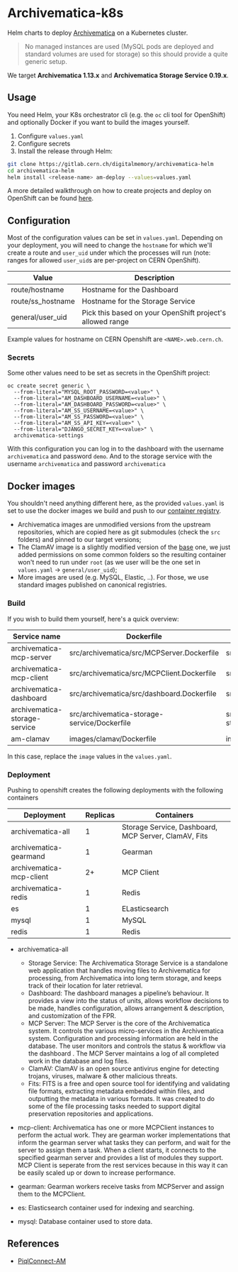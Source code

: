 # Archivematica-k8s

Helm charts to deploy [Archivematica](https://www.archivematica.org/) on a Kubernetes cluster.

> No managed instances are used (MySQL pods are deployed and standard volumes are used for storage) so this should provide a quite generic setup.

We target **Archivematica 1.13.x** and **Archivematica Storage Service 0.19.x**.

## Usage

You need Helm, your K8s orchestrator cli (e.g. the `oc` cli tool for OpenShift) and optionally Docker if you want to build the images yourself.

1. Configure `values.yaml`
2. Configure secrets
3. Install the release through Helm:

```bash
git clone https://gitlab.cern.ch/digitalmemory/archivematica-helm
cd archivematica-helm
helm install <release-name> am-deploy --values=values.yaml
```

A more detailed walkthrough on how to create projects and deploy on OpenShift can be found [here](https://gitlab.cern.ch/digitalmemory/openshift-deploy).

## Configuration

Most of the configuration values can be set in `values.yaml`. Depending on your deployment, you will need to change the `hostname` for which we'll create a route and `user_uid` under which the processes will run (note: ranges for allowed `user_uid`s are per-project on CERN OpenShift).

| Value             | Description                                               |
| ----------------- | --------------------------------------------------------- |
| route/hostname    | Hostname for the Dashboard                                |
| route/ss_hostname | Hostname for the Storage Service                          |
| general/user_uid  | Pick this based on your OpenShift project's allowed range |

Example values for hostname on CERN Openshift are `<NAME>.web.cern.ch`.


### Secrets

Some other values need to be set as secrets in the OpenShift project:

```
oc create secret generic \
  --from-literal="MYSQL_ROOT_PASSWORD=<value>" \
  --from-literal="AM_DASHBOARD_USERNAME=<value>" \
  --from-literal="AM_DASHBOARD_PASSWORD=<value>" \
  --from-literal="AM_SS_USERNAME=<value>" \
  --from-literal="AM_SS_PASSWORD=<value>" \
  --from-literal="AM_SS_API_KEY=<value>" \
  --from-literal="DJANGO_SECRET_KEY=<value>" \
  archivematica-settings
```

With this configuration you can log in to the dashboard with the username `archivematica` and password `demo`. And to the storage service with the username `archivematica` and password `archivematica`

## Docker images

You shouldn't need anything different here, as the provided `values.yaml` is set to use the docker images we build and push to our [container registry](https://gitlab.cern.ch/digitalmemory/archivematica-helm/container_registry).

- Archivematica images are unmodified versions from the upstream repositories, which are copied here as git submodules (check the `src` folders) and pinned to our target versions;
- The ClamAV image is a slightly modified version of the [base](https://github.com/Mailu/Mailu/tree/master/optional/clamav) one, we just added permissions on some common folders so the resulting container won't need to run under `root` (as we user will be the one set in `values.yaml` -> `general/user_uid`);
- More images are used (e.g. MySQL, Elastic, ..). For those, we use standard images published on canonical registries.

### Build

If you wish to build them yourself, here's a quick overview:

| Service name                  | Dockerfile                                   | Context                            |
| ----------------------------- | -------------------------------------------- | ---------------------------------- |
| archivematica-mcp-server      | src/archivematica/src/MCPServer.Dockerfile   | src/archivematica/src/             |
| archivematica-mcp-client      | src/archivematica/src/MCPClient.Dockerfile   | src/archivematica/src/             |
| archivematica-dashboard       | src/archivematica/src/dashboard.Dockerfile   | src/archivematica/src/             |
| archivematica-storage-service | src/archivematica-storage-service/Dockerfile | src/archivematica-storage-service/ |
| am-clamav                     | images/clamav/Dockerfile                     | images/clamav                      |

In this case, replace the `image` values in the `values.yaml`.

### Deployment

Pushing to openshift creates the following deployments with the following containers

| Deployment               | Replicas | Containers                                           |
|--------------------------|----------|------------------------------------------------------|
| archivematica-all        | 1        | Storage Service, Dashboard, MCP Server, ClamAV, Fits |
| archivematica-gearmand   | 1        | Gearman                                              |
| archivematica-mcp-client | 2+       | MCP Client                                           |
| archivematica-redis      | 1        | Redis                                                |
| es                       | 1        | ELasticsearch                                        |
| mysql                    | 1        | MySQL                                                |
| redis                    | 1        | Redis                                                |

* archivematica-all
    * Storage Service: The Archivematica Storage Service is a standalone web application that handles moving files to Archivematica for processing, from Archivematica into long term storage, and keeps track of their location for later retrieval.
    * Dashboard: The dashboard manages a pipeline’s behaviour. It provides a view into the status of units, allows workflow decisions to be made, handles configuration, allows arrangement & description, and customization of the FPR. 
    * MCP Server: The MCP Server is the core of the Archivematica system. It controls the various micro-services in the Archivematica system. Configuration and processing information are held in the database. The user monitors and controls the status & workflow via the dashboard . The MCP Server maintains a log of all completed work in the database and log files. 
    * ClamAV: ClamAV is an open source antivirus engine for detecting trojans, viruses, malware & other malicious threats. 
    * Fits: FITS is a free and open source tool for identifying and validating file formats, extracting metadata embedded within files, and outputting the metadata in various formats. It was created to do some of the file processing tasks needed to support digital preservation repositories and applications.  

* mcp-client: Archivematica has one or more MCPClient instances to perform the actual work. They are gearman worker implementations that inform the gearman server what tasks they can perform, and wait for the server to assign them a task. When a client starts, it connects to the specified gearman server and provides a list of modules they support. MCP Client is seperate from the rest services because in this way it can be easily scaled up or down to increase performance. 

* gearman: Gearman workers receive tasks from MCPServer and assign them to the MCPClient.

* es: Elasticsearch container used for indexing and searching.

* mysql: Database container used to store data.



## References

- [PiqlConnect-AM](https://github.com/piql/PiqlConnect-AM)
